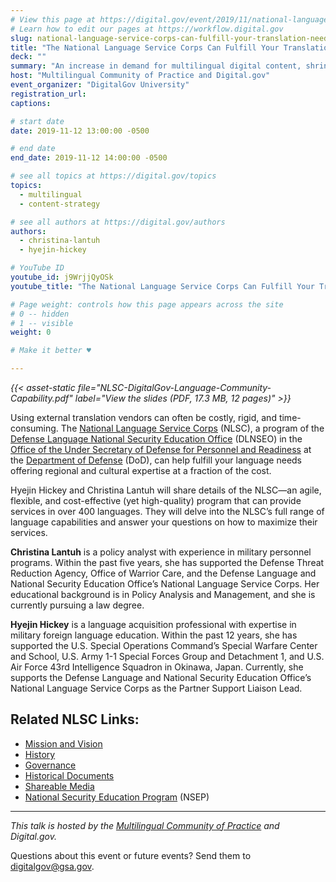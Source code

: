 ```yaml
---
# View this page at https://digital.gov/event/2019/11/national-language-service-corps-can-fulfill
# Learn how to edit our pages at https://workflow.digital.gov
slug: national-language-service-corps-can-fulfill-your-translation-needs
title: "The National Language Service Corps Can Fulfill Your Translation Needs"
deck: ""
summary: "An increase in demand for multilingual digital content, shrinking budgets, and rising translation costs have impacted federal agencies trying to offer information and services in languages other than English. Learn how the National Service Language Corps (NLSC) can help."
host: "Multilingual Community of Practice and Digital.gov"
event_organizer: "DigitalGov University"
registration_url: 
captions: 

# start date
date: 2019-11-12 13:00:00 -0500

# end date
end_date: 2019-11-12 14:00:00 -0500

# see all topics at https://digital.gov/topics
topics: 
  - multilingual
  - content-strategy

# see all authors at https://digital.gov/authors
authors: 
  - christina-lantuh
  - hyejin-hickey

# YouTube ID
youtube_id: j9WrjjQyOSk
youtube_title: "The National Language Service Corps Can Fulfill Your Translation Needs"

# Page weight: controls how this page appears across the site
# 0 -- hidden
# 1 -- visible
weight: 0

# Make it better ♥

---
```


_{{< asset-static file="NLSC-DigitalGov-Language-Community-Capability.pdf" label="View the slides (PDF, 17.3 MB, 12 pages)" >}}_

Using external translation vendors can often be costly, rigid, and time-consuming. The [National Language Service Corps](https://www.nlscorps.org) (NLSC), a program of the [Defense Language National Security Education Office](https://dlnseo.org/) (DLNSEO) in the [Office of the Under Secretary of Defense for Personnel and Readiness](https://prhome.defense.gov/) at the [Department of Defense](https://www.defense.gov) (DoD), can help fulfill your language needs offering regional and cultural expertise at a fraction of the cost.

Hyejin Hickey and Christina Lantuh will share details of the NLSC—an agile, flexible, and cost-effective (yet high-quality) program that can provide services in over 400 languages. They will delve into the NLSC’s full range of language capabilities and answer your questions on how to maximize their services.

**Christina Lantuh** is a policy analyst with experience in military personnel programs. Within the past five years, she has supported the Defense Threat Reduction Agency, Office of Warrior Care, and the Defense Language and National Security Education Office’s National Language Service Corps. Her educational background is in Policy Analysis and Management, and she is currently pursuing a law degree.

**Hyejin Hickey** is a language acquisition professional with expertise in military foreign language education. Within the past 12 years, she has supported the U.S. Special Operations Command’s Special Warfare Center and School, U.S. Army 1-1 Special Forces Group and Detachment 1, and U.S. Air Force 43rd Intelligence Squadron in Okinawa, Japan. Currently, she supports the Defense Language and National Security Education Office’s National Language Service Corps as the Partner Support Liaison Lead. 

## Related NLSC Links: 

- [Mission and Vision](https://www.nlscorps.org/about.html) 
- [History](https://www.nlscorps.org/about.html#History) 
- [Governance](https://www.nlscorps.org/about.html#Governance) 
- [Historical Documents](https://www.nlscorps.org/about.html#HD) 
- [Shareable Media](https://www.nlscorps.org/about.html#Media) 
- [National Security Education Program](https://www.nsep.gov) (NSEP)

---

*This talk is hosted by the [Multilingual Community of Practice](https://digital.gov/communities/multilingual/) and Digital.gov.* 

Questions about this event or future events? Send them to [digitalgov@gsa.gov](mailto:digitalgov@gsa.gov). 
